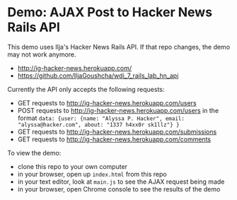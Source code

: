 # Demo: AJAX Post to Hacker News Rails API

This demo uses Ilja's Hacker News Rails API. If that repo changes, the demo may not work anymore. 
* http://ig-hacker-news.herokuapp.com/
* https://github.com/IljaGoushcha/wdi_7_rails_lab_hn_api

Currently the API only accepts the following requests: 
* GET requests to http://ig-hacker-news.herokuapp.com/users
* POST requests to http://ig-hacker-news.herokuapp.com/users in the format `data: {user: {name: "Alyssa P. Hacker", email: "alyssa@hacker.com", about: "1337 h4xx0r sk1llz"} }` 
* GET requests to http://ig-hacker-news.herokuapp.com/submissions
* GET requests to http://ig-hacker-news.herokuapp.com/comments

To view the demo:  
* clone this repo to your own computer
* in your browser, open up `index.html` from this repo
* in your text editor, look at `main.js` to see the AJAX request being made
* in your browser, open Chrome console to see the results of the demo
